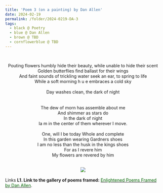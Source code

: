 ```yaml
---
title: 'Poem 3 (on a painting) by Dan Allen'
date: 2024-02-19
permalink: /folder/2024-0219-DA-3
tags:
  - black @ Poetry
  - blue @ Dan Allen
  - brown @ TBD
  - cornflowerblue @ TBD
---
```


<br>

<p align="center">
Pouting flowers humbly hide their beauty, while unable to hide their scent<br>
Golden butterflies find ballast for their wings<br>
And faint sounds of trickling water seek an ear, to spring to life<br>
While a soft morning h u e embraces a cold sky<br>
<br>
Day washes clean, the dark of night<br>
<br>
<br>
The dew of morn has assemble about me<br>
And shimmer as stars do<br>
In the dark of night<br>
Ia m in the center of them wherever I move.<br>
<br>
One, will I be today Whole and complete<br>
In this garden wearing Gardners shoes<br>
I am no less than the husk in the kings shoes<br>
For as I revere him<br>
My flowers are revered by him<br>
</p>

<br>

<div style="text-align: center"><img src="https://pub-419291371d4c44a1b438e7d5a9e4e904.r2.dev/Poem_3_(on_a_painting)_by_Dan_Allen.jpeg" /></div>

<br>

<wave-list>
<list-title color="DarkSeaGreen" width="25">Links</list-title>
  <list-item color="BlanchedAlmond"  width="285"><b> L1. Link to the gallery of poems framed:</b> <a href="https://imageevent.com/sahaja/art/enlightenedpoemsframedbydanallen"><font color="DarkGreen">Enlightened Poems Framed by Dan Allen</font></a>. </list-item>
</wave-list>